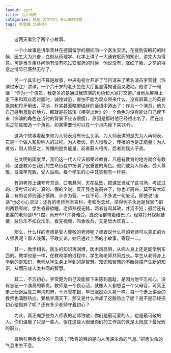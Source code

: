 ```yaml
---
layout: post
title: 为人师表
categories: 随笔 大学时代 多么痛的领悟
tags: 李雪健 立德树人
---
```


　　这两天看到了两个小故事。

　　一个小故事是讲季羡林在德国留学的期间同一个医生交流，在提到安眠药的时候，医生大为兴奋，立刻从药理学、化学上讲了一大通安眠药的知识，讲完大为得意。可是当季羡林问他有没有吃过安眠药的时候，他说没有，涨红了脸，之前的得意之情早已荡然无存了。

　　另一个其实也不算是故事，中央电视台开讲了节目请来了著名演员李雪健（饰演过宋江）讲课，一个六十岁的老头坐在大厅里显得拘谨而又激动。他讲了一句话：“作为一个演员，我更多的是通过我饰演的角色和大家打交道。”当他从屏幕上走下来和观众面对面时，诚惶诚恐，害怕不能为观众带来什么。没有屏幕上的英姿飒爽和伶牙俐齿，平淡、朴实甚至略带磕绊的话语中道出了：作为一个演员，他为自己感到羞耻的地方，那就是在饰演《横空出世》的一个角色时没有能让自己瘦下来（饰演的角色在当时的背景下应该很瘦），原因是那时他已经很出名了，而在出名之前每塑造一个角色，如果需要他可以在一个月内瘦下来20斤。

　　这两个故事看起来和为人师表没有什么关系，为人师表讲的是先为人再师表，它是一个做人和影响人的过程。为人者优，则人恒敬之，传播的也是正能量；为人者劣，则人恒恶之，传播的是负能量。前者薪火相传，后者则误人子弟。

　　在文明的国度里，我们这一代人应该都受过教育，凡是有教育的地方就会有教师，这些教师在我们的生命历程中扮演了很重要的角色。他们或为人师表，受人尊敬，或滥竽充数，受人诟病。每个学生的心中其实都有一杆秤。

　　有的老师上课夸夸其谈、口若悬河、天花乱坠，把课堂当成了说书场，考证过的、没考证过的、真的、假的全说，反正我也说高兴了，你也听高兴，莫不皆大欢喜；有的老师则谨小慎微、步步为营、一丝不苟，不多说一句废话，即使说“废话”也必小心求证；还有的老师照本宣科，老和尚念经，举得例子永远是我家门前的两颗枣树，学生昏昏欲睡，老师熟视无睹，两者各司其政，井河不犯；最后还有更甚的老师是PPT控，离开PPT浑身难受，连说话都带着结巴了。经常打开视频链接，独乐乐不如众乐乐，看完视频，鸣金收兵，又是皆大欢喜......

　　那么，什么样的老师是受人尊敬的老师呢？或者说什么样的老师可以真正的为人师表呢？鄙人浅薄，不敢妄论。姑且通过上面的小故事，管窥一二。

　　其一，教学相长。医生的知识再渊博，医术再高明，从病人身上还是能学到东西的。教学也是一样，在教和学的过程中，学生和老师共同成长。学生从老师身上学到的是知识，老师从学生身上学到的是智慧。知识和智慧的不断碰撞产生新的知识，从而形成人类共同的智慧。

　　其二，不忘初心。李雪健为自己没能瘦下来感到羞耻，是因为他不忘初心，没有忘记一个演员的职责。教师是一个良心活，就像人人都想当一个父母官，可真正走上仕途后就三年清知府，十万雪花银，早已泯然众人矣一样，每一个走上讲台的教师也满腔热血，要桃李满天下。那又是什么冷却了这股热血了呢？是不是已经把初心给抛弃了呢？还有多少老师守着初心？

　　为此，真正向那些为人师表的老师致敬，你们是最可爱的人，也是最可敬的人。你们温暖了只是一些人，但在这些人眼里你们的工作真的就是太阳底下最光辉的职业。

　　最后引用泰戈尔的一句话：“教育的目的是向人传递生命的气息。”祝愿生命的气息生生不息。
